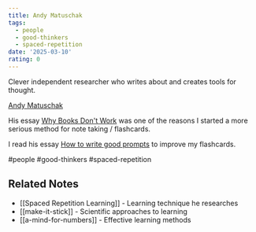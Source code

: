 ```yaml
---
title: Andy Matuschak
tags:
  - people
  - good-thinkers
  - spaced-repetition
date: '2025-03-10'
rating: 0
---
```


Clever independent researcher who writes about and creates tools for thought.

[Andy Matuschak](https://andymatuschak.org/)

His essay [Why Books Don't Work](https://andymatuschak.org/books/) was one of the reasons I started a more serious method for note taking / flashcards.

I read his essay [How to write good prompts](https://andymatuschak.org/prompts/) to improve my flashcards.

#people #good-thinkers #spaced-repetition

## Related Notes
- [[Spaced Repetition Learning]] - Learning technique he researches
- [[make-it-stick]] - Scientific approaches to learning
- [[a-mind-for-numbers]] - Effective learning methods


